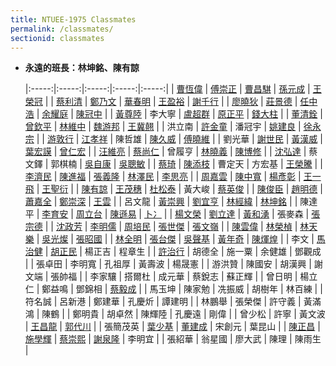 ```yaml
---
title: NTUEE-1975 Classmates
permalink: /classmates/
sectionid: classmates
---
```

- **永遠的班長：林坤銘、陳有諒**

  |:-----:|:-----:|:-----:|:-----:|:-----:|
  | [曹恆偉](曹恆偉/) | [傅崇正](傅崇正/) | [曹昌騏](曹昌騏/) | [孫元成](孫元成/) | [王榮冠](王榮冠/) |
  | [蔡利清](蔡利清/) | [鄭乃文](鄭乃文/) | [華春明](華春明/) | [王盈裕](王盈裕/) | [謝千行](謝千行/) |
  | [廖曉狄](廖曉狄/) | [莊景德](莊景德/) | [任中浩](任中浩/) | [余耀庭](余耀庭/) | [陳冠中](陳冠中/) |
  | [黃尊陸](黃尊陸/) | 李大寧 | [盧超群](盧超群/) | [原正平](原正平/) | [錢大柱](錢大柱/) |
  | [董清銓](董清銓/) | [曾欽平](曾欽平/) | [林維中](林維中/) | [魏游邦](魏游邦/) | [王冀翹](王冀翹/) |
  | 洪立南 | [許金童](許金童/) | 潘冠宇 | [姚建良](姚建良/) | [徐永宗](徐永宗/) |
  | [游敦行](游敦行/) | [江孝祥](江孝祥/) | 陳哲雄 | [陳久威](陳久威/) | [傅曉維](傅曉維/) |
  | 劉光華 | [謝世民](謝世民/) | [黃漢威](黃漢威/) | [葉宏謨](葉宏謨/) | [曾仁宏](曾仁宏/) |
  | [汪維亮](汪維亮/) | [蔡尚仁](蔡尚仁/) | 曾履亨 | [林曉義](林曉義/) | [陳博修](陳博修/) |
  | [沈弘達](沈弘達/) | 蔡文鐸 | 郭棋楠 | [吳自康](吳自康/) | [吳聰敏](吳聰敏/) |
  | [蔡琦](蔡琦/) | [陳添枝](陳添枝/) | 曹定天 | 方宏基 | [王榮騰](王榮騰/) |
  | [李濟民](李濟民/) | [陳進福](陳進福/) | [張義隆](張義隆/) | [林澤民](林澤民/) | [李思亮](李思亮/) |
  | [周嘉雲](周嘉雲/) | [陳中寬](陳中寬/) | [楊彥彰](楊彥彰/) | [王一飛](王一飛/) | [王聖衍](王聖衍/) |
  | [陳有諒](陳有諒/) | [王茂穗](王茂穗/) | [杜松泰](杜松泰/) | 黃大峻 | [蔡英俊](蔡英俊/) |
  | [陳俊臣](陳俊臣/) | [趙明德](趙明德/) | [蕭嘉全](蕭嘉全/) | [鄭崇深](鄭崇深/) | [王雲](王雲/) |
  | 呂文龍 | [黃崇興](黃崇興/) | [劉宜亨](劉宜亨/) | [林經緯](林經緯/) | [林坤銘](林坤銘/) |
  | 陳達平 | [李育安](李育安/) | [周立台](周立台/) | [陳遜易](陳遜易/) | [卜冫](卜冫/) |
  | [楊文榮](楊文榮/) | [劉立達](劉立達/) | [黃和湧](黃和湧/) | 張麥森 | [張宗德](張宗德/) |
  | [沈政芳](沈政芳/) | [李明儒](李明儒/) | [周培民](周培民/) | [張世傑](張世傑/) | [張文嶺](張文嶺/) |
  | [陳雲偉](陳雲偉/) | [林榮楨](林榮楨/) | [林天樂](林天樂/) | [吳光燦](吳光燦/) | [張昭國](張昭國/) |
  | [林全明](林全明/) | [張台傑](張台傑/) | [吳聲基](吳聲基/) | [黃年奇](黃年奇/) | [陳煇煌](陳煇煌/) |
  | 李文 | [馬治健](馬治健/) | [胡正民](胡正民/) | 楊正吉 | 程章生 |
  | [許治行](許治行/) | 胡德全 | 施一粟 | 余健雄 | 鄧觀成 |
  | 張卓田 | 李明寬 | 孔祖厚 | 黃壽波 | 楊晟憲 |
  | 游洪贊 | 陳國安 | 胡漢興 | 謝文端 | 張帥福 |
  | 李家驤 | 搭爾杜 | 成元華 | 蔡銳志 | 蘇正輝 |
  | 曾日明 | 楊立仁 | 鄭益鳴 | 鄧錦相 | [蔡毅成](蔡毅成/) |
  | 馬玉坤 | 陳家勉 | 冼振威 | 胡樹年 | 林百練 |
  | 符名誠 | 呂新港 | 鄭建華 | 孔慶炘 | 譚建明 |
  | 林鵬舉 | 張榮傑 | 許守義 | 黃滿鴻 | 陳鶴 |
  | 鄭明貴 | 胡卓然 | 陳輝陸 | 孔慶遠 | 剛偉 |
  | 曾少松 | 許寧 | 黃文波 | [王昌龍](王昌龍/) | [郭代川](郭代川/) |
  | 張簡茂英 | [葉少基](葉少基/) | [董建成](董建成/) | 宋創元 | 葉昆山 |
  | [陳正昌](陳正昌/) | [施學輝](施學輝/) | [蔡崇熙](蔡崇熙) | [謝泉隆](謝泉隆/) | 李明宜 |
  | 張紹華 | 翁星國 | 廖大武 | 陳理 | 陳雨生 |
